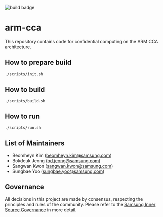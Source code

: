 ![build badge](https://github.sec.samsung.net/SYSSEC/arm-cca/actions/workflows/build.yml/badge.svg?branch=main)

# arm-cca
This repository contains code for confidential computing on the ARM CCA architecture.

## How to prepare build
```bash
./scripts/init.sh
```

## How to build
```bash
./scripts/build.sh
```

## How to run
```bash
./scripts/run.sh
```

## List of Maintainers
- Beomheyn Kim (beomheyn.kim@samsung.com)
- Bokdeuk Jeong (bd.jeong@samsung.com)
- Sangwan Kwon (sangwan.kwon@samsung.com)
- Sungbae Yoo (sungbae.yoo@samsung.com)


## Governance
All decisions in this project are made by consensus, respecting the principles and rules of the community.  Please refer to the [Samsung Inner Source Governance](docs/Governance.md) in more detail.

